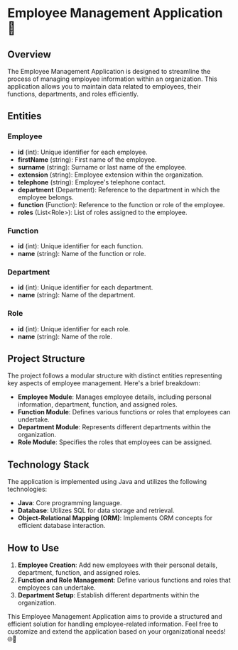 # Employee Management Application 🚀

## Overview
The Employee Management Application is designed to streamline the process of managing employee information within an organization. This application allows you to maintain data related to employees, their functions, departments, and roles efficiently.

## Entities

### Employee
- **id** (int): Unique identifier for each employee.
- **firstName** (string): First name of the employee.
- **surname** (string): Surname or last name of the employee.
- **extension** (string): Employee extension within the organization.
- **telephone** (string): Employee's telephone contact.
- **department** (Department): Reference to the department in which the employee belongs.
- **function** (Function): Reference to the function or role of the employee.
- **roles** (List\<Role>): List of roles assigned to the employee.

### Function
- **id** (int): Unique identifier for each function.
- **name** (string): Name of the function or role.

### Department
- **id** (int): Unique identifier for each department.
- **name** (string): Name of the department.

### Role
- **id** (int): Unique identifier for each role.
- **name** (string): Name of the role.

## Project Structure
The project follows a modular structure with distinct entities representing key aspects of employee management. Here's a brief breakdown:

- **Employee Module**: Manages employee details, including personal information, department, function, and assigned roles.
- **Function Module**: Defines various functions or roles that employees can undertake.
- **Department Module**: Represents different departments within the organization.
- **Role Module**: Specifies the roles that employees can be assigned.

## Technology Stack
The application is implemented using Java and utilizes the following technologies:
- **Java**: Core programming language.
- **Database**: Utilizes SQL for data storage and retrieval.
- **Object-Relational Mapping (ORM)**: Implements ORM concepts for efficient database interaction.

## How to Use
1. **Employee Creation**: Add new employees with their personal details, department, function, and assigned roles.
2. **Function and Role Management**: Define various functions and roles that employees can undertake.
3. **Department Setup**: Establish different departments within the organization.

This Employee Management Application aims to provide a structured and efficient solution for handling employee-related information. Feel free to customize and extend the application based on your organizational needs! 🌐👥